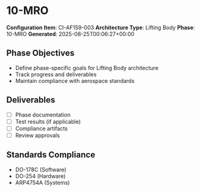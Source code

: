 # 10-MRO

**Configuration Item**: CI-AF159-003
**Architecture Type**: Lifting Body
**Phase**: 10-MRO
**Generated**: 2025-08-25T00:06:27+00:00

## Phase Objectives
- Define phase-specific goals for Lifting Body architecture
- Track progress and deliverables
- Maintain compliance with aerospace standards

## Deliverables
- [ ] Phase documentation
- [ ] Test results (if applicable)
- [ ] Compliance artifacts
- [ ] Review approvals

## Standards Compliance
- DO-178C (Software)
- DO-254 (Hardware)
- ARP4754A (Systems)
